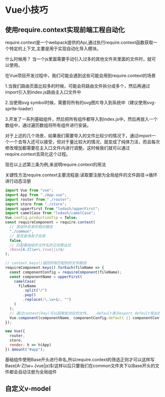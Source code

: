 # Vue小技巧

## 使用require.context实现前端工程自动化

require.context是一个webpack提供的Api,通过执行require.context函数获取一个特定的上下文,主要是用于实现自动化导入模块。  

什么时候用？ 当一个js里面需要手动引入过多的其他文件夹里面的文件时，就可以使用。  

在Vue项目开发过程中，我们可能会遇到这些可能会用到require.context的场景  

1.当我们路由页面比较多的时候，可能会将路由文件拆分成多个，然后再通过import引入到index.js路由主入口文件中  

2.当使用svg symbol时候，需要将所有的svg图片导入到系统中（建议使用svg-sprite-loader）  

3.开发了一系列基础组件，然后把所有组件都导入到index.js中，然后再放入一个数组中，通过遍历数组将所有组件进行安装。


对于上述的几个场景，如果我们需要导入的文件比较少的情况下，通过import一个一个去导入还可以接受，但对于量比较大的情况，就变成了纯体力活，而且每次修改增加都需要在主入口文件内进行调整。这时候我们就可以通过require.context去简化这个过程。  

现在以上述第三条为例,来说明require.context的用法

关键性方法require.context主要流程是:读取要注册为全局组件的文件路径->循环进行动态注册

``` js
import Vue from "vue";
import App from "./App.vue";
import router from "./router";
import store from "./store";
import upperFirst from "lodash/upperFirst";
import camelCase from "lodash/camelCase";
Vue.config.productionTip = false;
const requireComponent = require.context(
  // 其组件目录的相对路径
  "./common",
  // 是否查询其子目录
  false,
  // 匹配基础组件文件名的正则表达式
  /Base[A-Z]\w+\.(vue|js)$/
);

// context.keys()返回所有匹配到的文件路径
requireComponent.keys().forEach(fileName => {
  const componentConfig = requireComponent(fileName);
  const componentName = upperFirst(
    camelCase(
      fileName
        .split("/")
        .pop()
        .replace(/\.\w+$/, "")
    )
  );
  // 通过context(key)可以获取到对应的文件。	.default表示export defeult导出的内容
  Vue.component(componentName, componentConfig.default || componentConfig);
});

new Vue({
  router,
  store,
  render: h => h(App)
}).$mount("#app");
```
基础组件使用Base开头进行命名,所以require.context的筛选正则才可以这样写 Base[A-Z]\w+\.(vue|js)$/这样以后只要我们在common文件夹下以Base开头的文件都会自动注册为全局组件


## 自定义v-model

